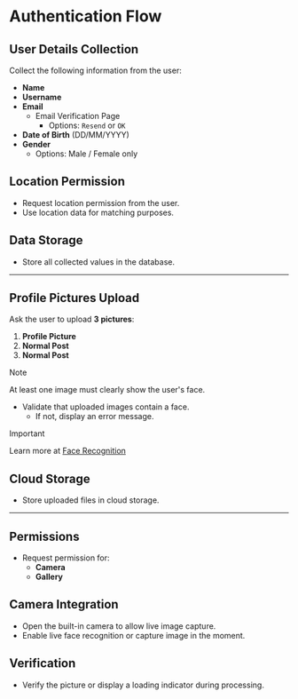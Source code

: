 # Authentication Flow

## User Details Collection

Collect the following information from the user:

- **Name**
- **Username**
- **Email**
  - Email Verification Page  
    - Options: `Resend` or `OK`
- **Date of Birth** (DD/MM/YYYY)
- **Gender**  
  - Options: Male / Female only

## Location Permission

- Request location permission from the user.
- Use location data for matching purposes.

## Data Storage

- Store all collected values in the database.

---

## Profile Pictures Upload

Ask the user to upload **3 pictures**:

1. **Profile Picture**
2. **Normal Post**
3. **Normal Post**

> [!NOTE]
> At least one image must clearly show the user's face.

- Validate that uploaded images contain a face.
  - If not, display an error message.

> [!IMPORTANT]
> Learn more at [Face Recognition](FaceRecognition.md)

## Cloud Storage

- Store uploaded files in cloud storage.

---

## Permissions

- Request permission for:
  - **Camera**
  - **Gallery**

## Camera Integration

- Open the built-in camera to allow live image capture.
- Enable live face recognition or capture image in the moment.

## Verification

- Verify the picture or display a loading indicator during processing.
